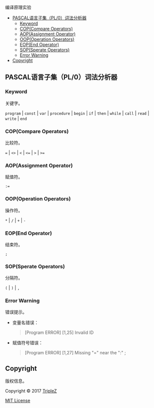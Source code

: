 编译原理实验

<!-- TOC -->

- [PASCAL语言子集（PL/0）词法分析器](#pascal语言子集pl0词法分析器)
	- [Keyword](#keyword)
	- [COP(Compare Operators)](#copcompare-operators)
	- [AOP(Assignment Operator)](#aopassignment-operator)
	- [OOP(Operation Operators)](#oopoperation-operators)
	- [EOP(End Operator)](#eopend-operator)
	- [SOP(Sperate Operators)](#sopsperate-operators)
	- [Error Warning](#error-warning)
- [Copyright](#copyright)

<!-- /TOC -->

## PASCAL语言子集（PL/0）词法分析器

### Keyword

关键字。

`program` | `const` | `var` | `procedure` | `begin` | `if` | `then` | `while` | `call` | `read` | `write` | `end`

### COP(Compare Operators)

比较符。

`=` | `<>` | `<` | `<=` | `>` | `>=`

### AOP(Assignment Operator)

赋值符。

`:=`

### OOP(Operation Operators)

操作符。

`*` | `/` | `+` | `-`

### EOP(End Operator)

结束符。

`;`

### SOP(Sperate Operators)

分隔符。

`(` | `)` | `,`

### Error Warning

错误提示。

- 变量名错误：
	> [Program ERROR] [1,25] Invalid ID
- 赋值符号错误：
	> [Program ERROR] [1,27] Missing "=" near the ":" ;

## Copyright

版权信息。

Copyright &copy; 2017 [TripleZ](https://github.com/Triple-Z/)

[MIT License]()